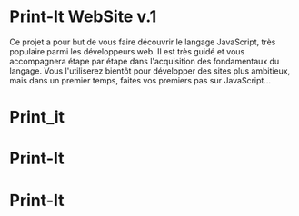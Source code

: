 # Print-It WebSite v.1

Ce projet a pour but de vous faire découvrir le langage JavaScript, très populaire parmi les développeurs web. Il est très guidé et vous accompagnera étape par étape dans l'acquisition des fondamentaux du langage. Vous l'utiliserez bientôt pour développer des sites plus ambitieux, mais dans un premier temps, faites vos premiers pas sur JavaScript...
# Print_it
# Print-It
# Print-It

